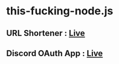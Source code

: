 # this-fucking-node.js

## URL Shortener : [Live](https://chinmay29hub-url-shortener.onrender.com/)

## Discord OAuth App : [Live](https://chinmay29hub-log-me-infinity.onrender.com/)